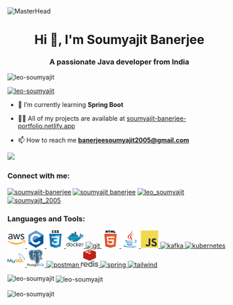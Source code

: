 
<img src="https://camo.githubusercontent.com/069e3ef2850e722ccaef748bf8cdadafeed9fd4a9ee1436daebd7e820f4402a7/68747470733a2f2f666972656261736573746f726167652e676f6f676c65617069732e636f6d2f76302f622f666c6578692d636f64696e672e61707073706f742e636f6d2f6f2f64656d706769372d35323066386435662d363364342d343435332d383832322d6462633134396165323766382e6769663f616c743d6d6564696126746f6b656e3d39316330633762322d393363332d343032392d623031312d316138373033633537333064" alt="MasterHead" data-canonical-src="https://firebasestorage.googleapis.com/v0/b/flexi-coding.appspot.com/o/dempgi7-520f8d5f-63d4-4453-8822-dbc149ae27f8.gif?alt=media&amp;token=91c0c7b2-93c3-4029-b011-1a8703c5730d" style="max-width: 100%; display: inline-block;" data-target="animated-image.originalImage">

<h1 align="center">Hi 👋, I'm Soumyajit Banerjee</h1>
<h3 align="center">A passionate Java developer from India</h3>

<p align="left"> <img src="https://komarev.com/ghpvc/?username=leo-soumyajit&label=Profile%20views&color=0e75b6&style=flat" alt="leo-soumyajit" /> </p>

<p align="left"> <a href="https://github.com/ryo-ma/github-profile-trophy"><img src="https://github-profile-trophy.vercel.app/?username=leo-soumyajit" alt="leo-soumyajit" /></a> </p>




- 🌱 I’m currently learning **Spring Boot**

- 👨‍💻 All of my projects are available at [soumyajit-banerjee-portfolio.netlify.app](soumyajit-banerjee-portfolio.netlify.app)

- 📫 How to reach me **banerjeesoumyajit2005@gmail.com**
  
![](https://leetcard.jacoblin.cool/soumyajit_2005?ext=heatmap)



<h3 align="left">Connect with me:</h3>
<p align="left">
<a href="https://linkedin.com/in/soumyajit-banerjee" target="blank"><img align="center" src="https://raw.githubusercontent.com/rahuldkjain/github-profile-readme-generator/master/src/images/icons/Social/linked-in-alt.svg" alt="soumyajit-banerjee" height="30" width="40" /></a>
<a href="https://fb.com/soumyajit banerjee" target="blank"><img align="center" src="https://raw.githubusercontent.com/rahuldkjain/github-profile-readme-generator/master/src/images/icons/Social/facebook.svg" alt="soumyajit banerjee" height="30" width="40" /></a>
<a href="https://instagram.com/leo_soumyajit" target="blank"><img align="center" src="https://raw.githubusercontent.com/rahuldkjain/github-profile-readme-generator/master/src/images/icons/Social/instagram.svg" alt="leo_soumyajit" height="30" width="40" /></a>
<a href="https://www.leetcode.com/soumyajit_2005" target="blank"><img align="center" src="https://raw.githubusercontent.com/rahuldkjain/github-profile-readme-generator/master/src/images/icons/Social/leet-code.svg" alt="soumyajit_2005" height="30" width="40" /></a>
</p>

<h3 align="left">Languages and Tools:</h3>
<p align="left"> <a href="https://aws.amazon.com" target="_blank" rel="noreferrer"> <img src="https://raw.githubusercontent.com/devicons/devicon/master/icons/amazonwebservices/amazonwebservices-original-wordmark.svg" alt="aws" width="40" height="40"/> </a> <a href="https://www.cprogramming.com/" target="_blank" rel="noreferrer"> <img src="https://raw.githubusercontent.com/devicons/devicon/master/icons/c/c-original.svg" alt="c" width="40" height="40"/> </a> <a href="https://www.w3schools.com/css/" target="_blank" rel="noreferrer"> <img src="https://raw.githubusercontent.com/devicons/devicon/master/icons/css3/css3-original-wordmark.svg" alt="css3" width="40" height="40"/> </a> <a href="https://www.docker.com/" target="_blank" rel="noreferrer"> <img src="https://raw.githubusercontent.com/devicons/devicon/master/icons/docker/docker-original-wordmark.svg" alt="docker" width="40" height="40"/> </a> <a href="https://git-scm.com/" target="_blank" rel="noreferrer"> <img src="https://www.vectorlogo.zone/logos/git-scm/git-scm-icon.svg" alt="git" width="40" height="40"/> </a> <a href="https://www.w3.org/html/" target="_blank" rel="noreferrer"> <img src="https://raw.githubusercontent.com/devicons/devicon/master/icons/html5/html5-original-wordmark.svg" alt="html5" width="40" height="40"/> </a> <a href="https://www.java.com" target="_blank" rel="noreferrer"> <img src="https://raw.githubusercontent.com/devicons/devicon/master/icons/java/java-original.svg" alt="java" width="40" height="40"/> </a> <a href="https://developer.mozilla.org/en-US/docs/Web/JavaScript" target="_blank" rel="noreferrer"> <img src="https://raw.githubusercontent.com/devicons/devicon/master/icons/javascript/javascript-original.svg" alt="javascript" width="40" height="40"/> </a> <a href="https://kafka.apache.org/" target="_blank" rel="noreferrer"> <img src="https://www.vectorlogo.zone/logos/apache_kafka/apache_kafka-icon.svg" alt="kafka" width="40" height="40"/> </a> <a href="https://kubernetes.io" target="_blank" rel="noreferrer"> <img src="https://www.vectorlogo.zone/logos/kubernetes/kubernetes-icon.svg" alt="kubernetes" width="40" height="40"/> </a> <a href="https://www.mysql.com/" target="_blank" rel="noreferrer"> <img src="https://raw.githubusercontent.com/devicons/devicon/master/icons/mysql/mysql-original-wordmark.svg" alt="mysql" width="40" height="40"/> </a> <a href="https://www.postgresql.org" target="_blank" rel="noreferrer"> <img src="https://raw.githubusercontent.com/devicons/devicon/master/icons/postgresql/postgresql-original-wordmark.svg" alt="postgresql" width="40" height="40"/> </a> <a href="https://postman.com" target="_blank" rel="noreferrer"> <img src="https://www.vectorlogo.zone/logos/getpostman/getpostman-icon.svg" alt="postman" width="40" height="40"/> </a> <a href="https://redis.io" target="_blank" rel="noreferrer"> <img src="https://raw.githubusercontent.com/devicons/devicon/master/icons/redis/redis-original-wordmark.svg" alt="redis" width="40" height="40"/> </a> <a href="https://spring.io/" target="_blank" rel="noreferrer"> <img src="https://www.vectorlogo.zone/logos/springio/springio-icon.svg" alt="spring" width="40" height="40"/> </a> <a href="https://tailwindcss.com/" target="_blank" rel="noreferrer"> <img src="https://www.vectorlogo.zone/logos/tailwindcss/tailwindcss-icon.svg" alt="tailwind" width="40" height="40"/> </a> </p>

<p><img align="left" src="https://github-readme-stats.vercel.app/api/top-langs?username=leo-soumyajit&show_icons=true&locale=en&layout=compact" alt="leo-soumyajit" /></p>

<p>&nbsp;<img align="center" src="https://github-readme-stats.vercel.app/api?username=leo-soumyajit&show_icons=true&locale=en" alt="leo-soumyajit" /></p>

<p><img align="center" src="https://github-readme-streak-stats.herokuapp.com/?user=leo-soumyajit&" alt="leo-soumyajit" /></p>
